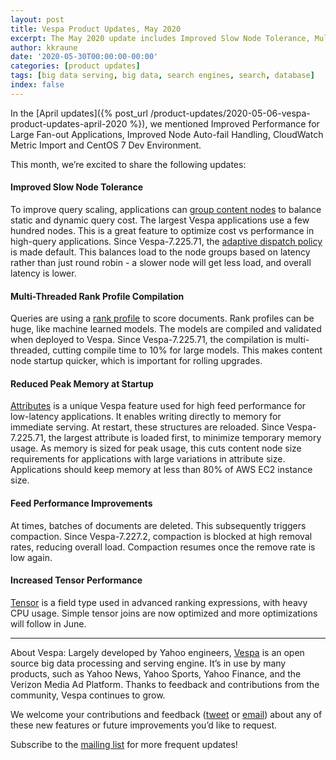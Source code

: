 ```yaml
---
layout: post
title: Vespa Product Updates, May 2020
excerpt: The May 2020 update includes Improved Slow Node Tolerance, Multi-Threaded Rank Profile Compilation, Reduced Peak Memory at Startup, Feed Performance Improvements, & Increased Tensor Performance.
author: kkraune
date: '2020-05-30T00:00:00-00:00'
categories: [product updates]
tags: [big data serving, big data, search engines, search, database]
index: false
---
```


In the [April updates]({% post_url /product-updates/2020-05-06-vespa-product-updates-april-2020 %}),
we mentioned Improved Performance for Large Fan-out Applications, Improved Node Auto-fail Handling,
CloudWatch Metric Import and CentOS 7 Dev Environment.

This month, we’re excited to share the following updates:


#### Improved Slow Node Tolerance
To improve query scaling, applications can
[group content nodes](https://docs.vespa.ai/en/performance/sizing-search.html)
to balance static and dynamic query cost.
The largest Vespa applications use a few hundred nodes.
This is a great feature to optimize cost vs performance in high-query applications.
Since Vespa-7.225.71, the
[adaptive dispatch policy](https://docs.vespa.ai/en/reference/services-content.html#dispatch-policy)
is made default.
This balances load to the node groups based on latency rather than just round robin -
a slower node will get less load, and overall latency is lower.


#### Multi-Threaded Rank Profile Compilation
Queries are using a [rank profile](https://docs.vespa.ai/en/ranking.html) to score documents.
Rank profiles can be huge, like machine learned models.
The models are compiled and validated when deployed to Vespa.
Since Vespa-7.225.71, the compilation is multi-threaded, cutting compile time to 10% for large models.
This makes content node startup quicker, which is important for rolling upgrades.


#### Reduced Peak Memory at Startup
[Attributes](https://docs.vespa.ai/en/attributes.html)
is a unique Vespa feature used for high feed performance for low-latency applications.
It enables writing directly to memory for immediate serving.
At restart, these structures are reloaded.
Since Vespa-7.225.71, the largest attribute is loaded first, to minimize temporary memory usage.
As memory is sized for peak usage,
this cuts content node size requirements for applications with large variations in attribute size.
Applications should keep memory at less than 80% of AWS EC2 instance size.


#### Feed Performance Improvements
At times, batches of documents are deleted.
This subsequently triggers compaction.
Since Vespa-7.227.2, compaction is blocked at high removal rates, reducing overall load.
Compaction resumes once the remove rate is low again. 


#### Increased Tensor Performance
[Tensor](https://docs.vespa.ai/en/tensor-user-guide.html)
is a field type used in advanced ranking expressions, with heavy CPU usage.
Simple tensor joins are now optimized and more optimizations will follow in June.


___
About Vespa: Largely developed by Yahoo engineers,
[Vespa](https://github.com/vespa-engine/vespa) is an open source big data processing and serving engine.
It’s in use by many products, such as Yahoo News, Yahoo Sports, Yahoo Finance, and the Verizon Media Ad Platform.
Thanks to feedback and contributions from the community, Vespa continues to grow.

We welcome your contributions and feedback ([tweet](https://twitter.com/vespaengine)
or [email](mailto:info@vespa.ai)) about any of these new features or future improvements you’d like to request.

Subscribe to the [mailing list](https://vespa.ai/mailing-list.html) for more frequent updates!
